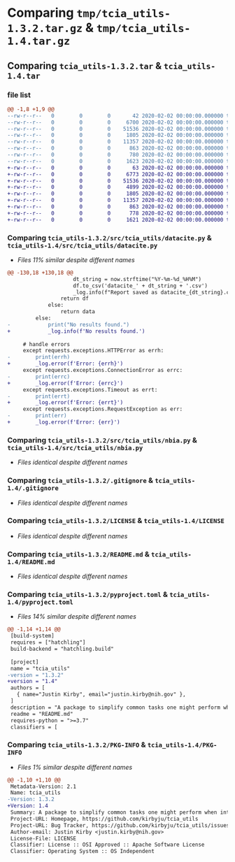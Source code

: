 # Comparing `tmp/tcia_utils-1.3.2.tar.gz` & `tmp/tcia_utils-1.4.tar.gz`

## Comparing `tcia_utils-1.3.2.tar` & `tcia_utils-1.4.tar`

### file list

```diff
@@ -1,8 +1,9 @@
--rw-r--r--   0        0        0       42 2020-02-02 00:00:00.000000 tcia_utils-1.3.2/src/tcia_utils/__init__.py
--rw-r--r--   0        0        0     6700 2020-02-02 00:00:00.000000 tcia_utils-1.3.2/src/tcia_utils/datacite.py
--rw-r--r--   0        0        0    51536 2020-02-02 00:00:00.000000 tcia_utils-1.3.2/src/tcia_utils/nbia.py
--rw-r--r--   0        0        0     1805 2020-02-02 00:00:00.000000 tcia_utils-1.3.2/.gitignore
--rw-r--r--   0        0        0    11357 2020-02-02 00:00:00.000000 tcia_utils-1.3.2/LICENSE
--rw-r--r--   0        0        0      863 2020-02-02 00:00:00.000000 tcia_utils-1.3.2/README.md
--rw-r--r--   0        0        0      780 2020-02-02 00:00:00.000000 tcia_utils-1.3.2/pyproject.toml
--rw-r--r--   0        0        0     1623 2020-02-02 00:00:00.000000 tcia_utils-1.3.2/PKG-INFO
+-rw-r--r--   0        0        0       63 2020-02-02 00:00:00.000000 tcia_utils-1.4/src/tcia_utils/__init__.py
+-rw-r--r--   0        0        0     6773 2020-02-02 00:00:00.000000 tcia_utils-1.4/src/tcia_utils/datacite.py
+-rw-r--r--   0        0        0    51536 2020-02-02 00:00:00.000000 tcia_utils-1.4/src/tcia_utils/nbia.py
+-rw-r--r--   0        0        0     4899 2020-02-02 00:00:00.000000 tcia_utils-1.4/src/tcia_utils/pathdb.py
+-rw-r--r--   0        0        0     1805 2020-02-02 00:00:00.000000 tcia_utils-1.4/.gitignore
+-rw-r--r--   0        0        0    11357 2020-02-02 00:00:00.000000 tcia_utils-1.4/LICENSE
+-rw-r--r--   0        0        0      863 2020-02-02 00:00:00.000000 tcia_utils-1.4/README.md
+-rw-r--r--   0        0        0      778 2020-02-02 00:00:00.000000 tcia_utils-1.4/pyproject.toml
+-rw-r--r--   0        0        0     1621 2020-02-02 00:00:00.000000 tcia_utils-1.4/PKG-INFO
```

### Comparing `tcia_utils-1.3.2/src/tcia_utils/datacite.py` & `tcia_utils-1.4/src/tcia_utils/datacite.py`

 * *Files 11% similar despite different names*

```diff
@@ -130,18 +130,18 @@
                     dt_string = now.strftime("%Y-%m-%d_%H%M")
                     df.to_csv('datacite_' + dt_string + '.csv')
                     _log.info(f"Report saved as datacite_{dt_string}.csv")
                 return df
             else:
                 return data
         else:
-            print("No results found.")
+            _log.info(f'No results found.')
             
     # handle errors
     except requests.exceptions.HTTPError as errh:
-        print(errh)
+        _log.error(f'Error: {errh}')
     except requests.exceptions.ConnectionError as errc:
-        print(errc)
+        _log.error(f'Error: {errc}')
     except requests.exceptions.Timeout as errt:
-        print(errt)
+        _log.error(f'Error: {errt}')
     except requests.exceptions.RequestException as err:
-        print(err)
+        _log.error(f'Error: {err}')
```

### Comparing `tcia_utils-1.3.2/src/tcia_utils/nbia.py` & `tcia_utils-1.4/src/tcia_utils/nbia.py`

 * *Files identical despite different names*

### Comparing `tcia_utils-1.3.2/.gitignore` & `tcia_utils-1.4/.gitignore`

 * *Files identical despite different names*

### Comparing `tcia_utils-1.3.2/LICENSE` & `tcia_utils-1.4/LICENSE`

 * *Files identical despite different names*

### Comparing `tcia_utils-1.3.2/README.md` & `tcia_utils-1.4/README.md`

 * *Files identical despite different names*

### Comparing `tcia_utils-1.3.2/pyproject.toml` & `tcia_utils-1.4/pyproject.toml`

 * *Files 14% similar despite different names*

```diff
@@ -1,14 +1,14 @@
 [build-system]
 requires = ["hatchling"]
 build-backend = "hatchling.build"
 
 [project]
 name = "tcia_utils"
-version = "1.3.2"
+version = "1.4"
 authors = [
   { name="Justin Kirby", email="justin.kirby@nih.gov" },
 ]
 description = "A package to simplify common tasks one might perform when interacting with The Cancer Imaging Archive (TCIA) via Jupyter/Python."
 readme = "README.md"
 requires-python = ">=3.7"
 classifiers = [
```

### Comparing `tcia_utils-1.3.2/PKG-INFO` & `tcia_utils-1.4/PKG-INFO`

 * *Files 1% similar despite different names*

```diff
@@ -1,10 +1,10 @@
 Metadata-Version: 2.1
 Name: tcia_utils
-Version: 1.3.2
+Version: 1.4
 Summary: A package to simplify common tasks one might perform when interacting with The Cancer Imaging Archive (TCIA) via Jupyter/Python.
 Project-URL: Homepage, https://github.com/kirbyju/tcia_utils
 Project-URL: Bug Tracker, https://github.com/kirbyju/tcia_utils/issues
 Author-email: Justin Kirby <justin.kirby@nih.gov>
 License-File: LICENSE
 Classifier: License :: OSI Approved :: Apache Software License
 Classifier: Operating System :: OS Independent
```

